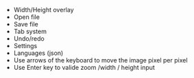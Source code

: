 - Width/Height overlay
- Open file
- Save file
- Tab system
- Undo/redo
- Settings
- Languages (json)
- Use arrows of the keyboard to move the image pixel per pixel
- Use Enter key to valide zoom /width / height input
